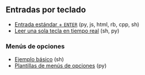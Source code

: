 ## Entradas por teclado

- [Entrada estándar + `ENTER`](https://github.com/mondeja/fullstack/tree/master/backend/src/002-stdin/enter) (py, js, html, rb, cpp, sh)
- [Leer una sola tecla en tiempo real](https://github.com/mondeja/fullstack/tree/master/backend/src/002-stdin/key) (sh, py)

### Menús de opciones
- [Ejemplo básico](https://github.com/mondeja/fullstack/tree/master/backend/src/002-stdin/options_menu/basic) (sh)
- [Plantillas de menús de opciones](https://github.com/mondeja/fullstack/tree/master/backend/src/002-stdin/options_menu/templates) (py)

